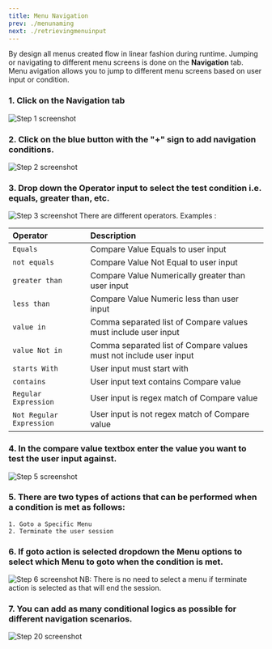 ```yaml
---
title: Menu Navigation
prev: ./menunaming
next: ./retrievingmenuinput
---
```


By design all menus created flow in linear fashion during runtime. Jumping or navigating to different menu screens is done on the **Navigation** tab. Menu avigation allows you to jump to different menu screens based on user input or condition.


### 1. Click on the Navigation tab

![Step 1 screenshot](/assets/images/menunav/na.jpg)

### 2. Click on the blue button with the "+" sign to add navigation conditions.

![Step 2 screenshot](/assets/images/menunav/na1.jpg)


### 3. Drop down the Operator input to select the test condition i.e. equals, greater than, etc. 
![Step 3 screenshot](/assets/images/menunav/na2.jpg)
There are different operators. Examples :

| Operator      | Description                                 |
| :--------     | :-------------------------------------------|
| `Equals`      | Compare Value Equals to user input                         |  
| `not equals`  | Compare Value Not Equal to user input                     |  
| `greater than`  | Compare Value Numerically greater than user input           |  
| `less than`     | Compare Value Numeric less than user input               |  
| `value in`      | Comma separated list of Compare values must include user input              |  
| `value Not in`  | Comma separated list of Compare values must not include user input        |  
| `starts With`   | User input must start with        |  
| `contains`   | User input text contains Compare value       |  
| `Regular Expression`   | User input is regex match of Compare value       | 
| `Not Regular Expression`   | User input is not regex match of Compare value       | 

### 4. In the compare value textbox enter the value you want to test the user input against.
![Step 5 screenshot](/assets/images/menunav/na3.jpg)

### 5. There are two types of actions that can be performed when a condition is met as follows:
    
    1. Goto a Specific Menu
    2. Terminate the user session

### 6. If goto action is selected dropdown the Menu options to select which Menu to goto when the condition is met.
![Step 6 screenshot](/assets/images/menunav/na4.jpg)
NB: There is no need to select a menu if terminate action is selected as that will end the session.

### 7. You can add as many conditional logics as possible for different navigation scenarios.
![Step 20 screenshot](/assets/images/menunav/na5.jpg)
